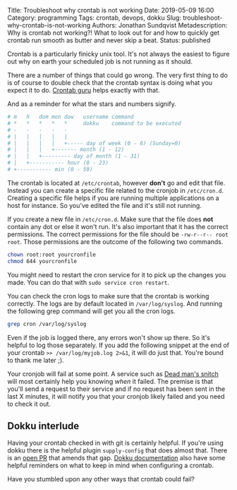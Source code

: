 Title: Troubleshoot why crontab is not working
Date: 2019-05-09 16:00
Category: programming
Tags: crontab, devops, dokku
Slug: troubleshoot-why-crontab-is-not-working
Authors: Jonathan Sundqvist
Metadescription: Why is crontab not working?! What to look out for and how to quickly get crontab run smooth as butter and never skip a beat.
Status: published

Crontab is a particularly finicky unix tool. It's not always the easiest to figure out why on earth your scheduled job is not running as it should.

There are a number of things that could go wrong. The very first thing to do is of course to double check that the crontab syntax is doing what you expect it to do. [Crontab guru][1] helps exactly with that.

And as a reminder for what the stars and numbers signify.

```bash
# m   h   dom mon dow   username command
# *   *   *   *   *     dokku    command to be executed
# -   -   -   -   -
# |   |   |   |   |
# |   |   |   |   +----- day of week (0 - 6) (Sunday=0)
# |   |   |   +------- month (1 - 12)
# |   |   +--------- day of month (1 - 31)
# |   +----------- hour (0 - 23)
# +----------- min (0 - 59)
```

The crontab is located at `/etc/crontab`, however **don't** go and edit that file. Instead you can create a specific file related to the cronjob in `/etc/cron.d`. Creating a specific file helps if you are running multiple applications on a host for instance. So you've edited the file and it's still not running.

If you create a new file in `/etc/cron.d`. Make sure that the file does **not** contain any dot or else it won't run. It's also important that it has the correct permissions. The correct permissions for the file should be `-rw-r--r-- root root`. Those permissions are the outcome of the following two commands.

```bash
chown root:root yourcronfile
chmod 644 yourcronfile
```

You might need to restart the cron service for it to pick up the changes you made. You can do that with `sudo service cron restart`.

You can check the cron logs to make sure that the crontab is working correctly. The logs are by default located in `/var/log/syslog`. And running the following grep command will get you all the cron logs.

```bash
grep cron /var/log/syslog
```

Even if the job is logged there, any errors won't show up there. So it's helpful to log those separately. If you add the following snippet at the end of your crontab `>> /var/log/myjob.log 2>&1`, it will do just that. You're bound to thank me later ;).

Your cronjob will fail at some point. A service such as [Dead man's snitch][2] will most certainly help you knowing _when_ it failed. The premise is that you'll send a request to their service and if no request has been sent in the last X minutes, it will notify you that your cronjob likely failed and you need to check it out.

## Dokku interlude

Having your crontab checked in with git is certainly helpful. If you're using dokku there is the helpful plugin `supply-config` that does almost that. There is an [open PR][3] that amends that gap. [Dokku documentation][4] also have some helpful reminders on what to keep in mind when configuring a crontab.

Have you stumbled upon any other ways that crontab could fail?


[1]: https://crontab.guru/
[2]: https://deadmanssnitch.com/cases/89b251ba-1c4a-40a4-88e3-25cc65b908c2/snitches
[3]: https://github.com/dokku-community/dokku-supply-config/pull/7
[4]: http://dokku.viewdocs.io/dokku/deployment/one-off-processes/
